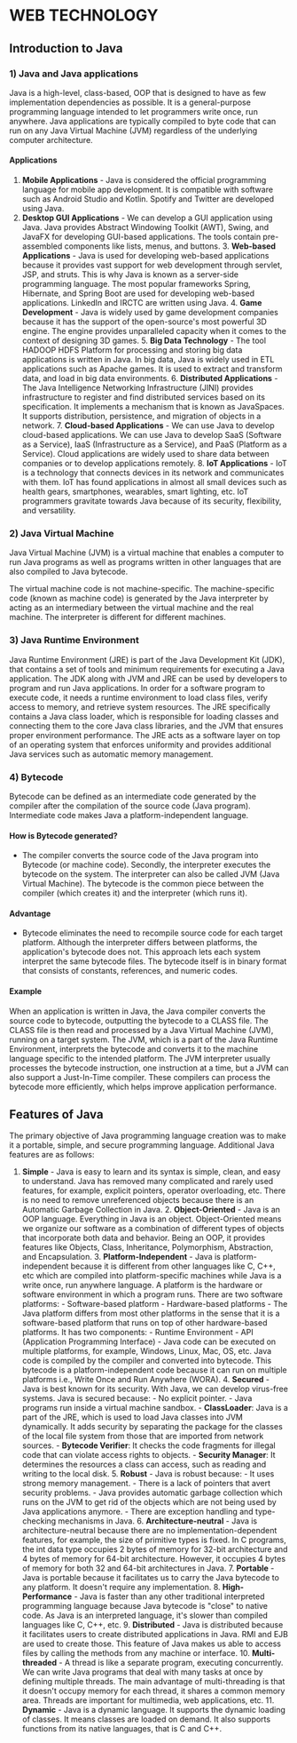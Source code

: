 # WEB TECHNOLOGY

## Introduction to Java

### 1) Java and Java applications
Java is a high-level, class-based, OOP that is designed to have as few implementation dependencies as possible. It is a general-purpose programming language intended to let programmers write once, run anywhere. Java applications are typically compiled to byte code that can run on any Java Virtual Machine (JVM) regardless of the underlying computer architecture.

#### Applications

1. **Mobile Applications**
            - Java is considered the official programming language for mobile app development. It is compatible with software such as Android Studio and Kotlin. Spotify and Twitter are developed using Java.
2. **Desktop GUI Applications**
            - We can develop a GUI application using Java. Java provides Abstract Windowing Toolkit (AWT), Swing, and JavaFX for developing GUI-based applications. The tools contain pre-assembled components like lists, menus, and buttons.
        3. **Web-based Applications**
            - Java is used for developing web-based applications because it provides vast support for web development through servlet, JSP, and struts. This is why Java is known as a server-side programming language. The most popular frameworks Spring, Hibernate, and Spring Boot are used for developing web-based applications. LinkedIn and IRCTC are written using Java.
        4. **Game Development**
            - Java is widely used by game development companies because it has the support of the open-source's most powerful 3D engine. The engine provides unparalleled capacity when it comes to the context of designing 3D games.
        5. **Big Data Technology**
            - The tool HADOOP HDFS Platform for processing and storing big data applications is written in Java. In big data, Java is widely used in ETL applications such as Apache games. It is used to extract and transform data, and load in big data environments.
        6. **Distributed Applications**
            - The Java Intelligence Networking Infrastructure (JINI) provides infrastructure to register and find distributed services based on its specification. It implements a mechanism that is known as JavaSpaces. It supports distribution, persistence, and migration of objects in a network.
        7. **Cloud-based Applications**
            - We can use Java to develop cloud-based applications. We can use Java to develop SaaS (Software as a Service), IaaS (Infrastructure as a Service), and PaaS (Platform as a Service). Cloud applications are widely used to share data between companies or to develop applications remotely.
        8. **IoT Applications**
            - IoT is a technology that connects devices in its network and communicates with them. IoT has found applications in almost all small devices such as health gears, smartphones, wearables, smart lighting, etc. IoT programmers gravitate towards Java because of its security, flexibility, and versatility.

### 2) Java Virtual Machine
Java Virtual Machine (JVM) is a virtual machine that enables a computer to run Java programs as well as programs written in other languages that are also compiled to Java bytecode.

The virtual machine code is not machine-specific. The machine-specific code (known as machine code) is generated by the Java interpreter by acting as an intermediary between the virtual machine and the real machine. The interpreter is different for different machines.

### 3) Java Runtime Environment
Java Runtime Environment (JRE) is part of the Java Development Kit (JDK), that contains a set of tools and minimum requirements for executing a Java application. The JDK along with JVM and JRE can be used by developers to program and run Java applications. In order for a software program to execute code, it needs a runtime environment to load class files, verify access to memory, and retrieve system resources. The JRE specifically contains a Java class loader, which is responsible for loading classes and connecting them to the core Java class libraries, and the JVM that ensures proper environment performance. The JRE acts as a software layer on top of an operating system that enforces uniformity and provides additional Java services such as automatic memory management.

### 4) Bytecode
Bytecode can be defined as an intermediate code generated by the compiler after the compilation of the source code (Java program). Intermediate code makes Java a platform-independent language.

#### How is Bytecode generated?
- The compiler converts the source code of the Java program into Bytecode (or machine code). Secondly, the interpreter executes the bytecode on the system. The interpreter can also be called JVM (Java Virtual Machine). The bytecode is the common piece between the compiler (which creates it) and the interpreter (which runs it).

#### Advantage
- Bytecode eliminates the need to recompile source code for each target platform. Although the interpreter differs between platforms, the application's bytecode does not. This approach lets each system interpret the same bytecode files. The bytecode itself is in binary format that consists of constants, references, and numeric codes.

#### Example
When an application is written in Java, the Java compiler converts the source code to bytecode, outputting the bytecode to a CLASS file. The CLASS file is then read and processed by a Java Virtual Machine (JVM), running on a target system. The JVM, which is a part of the Java Runtime Environment, interprets the bytecode and converts it to the machine language specific to the intended platform. The JVM interpreter usually processes the bytecode instruction, one instruction at a time, but a JVM can also support a Just-In-Time compiler. These compilers can process the bytecode more efficiently, which helps improve application performance.

## Features of Java
The primary objective of Java programming language creation was to make it a portable, simple, and secure programming language. Additional Java features are as follows:

1. **Simple**
            - Java is easy to learn and its syntax is simple, clean, and easy to understand. Java has removed many complicated and rarely used features, for example, explicit pointers, operator overloading, etc. There is no need to remove unreferenced objects because there is an Automatic Garbage Collection in Java.
        2. **Object-Oriented**
            - Java is an OOP language. Everything in Java is an object. Object-Oriented means we organize our software as a combination of different types of objects that incorporate both data and behavior. Being an OOP, it provides features like Objects, Class, Inheritance, Polymorphism, Abstraction, and Encapsulation.
        3. **Platform-Independent**
            - Java is platform-independent because it is different from other languages like C, C++, etc which are compiled into platform-specific machines while Java is a write once, run anywhere language. A platform is the hardware or software environment in which a program runs. There are two software platforms:
                - Software-based platform
                - Hardware-based platforms
            - The Java platform differs from most other platforms in the sense that it is a software-based platform that runs on top of other hardware-based platforms. It has two components:
                - Runtime Environment
                - API (Application Programming Interface)
            - Java code can be executed on multiple platforms, for example, Windows, Linux, Mac, OS, etc. Java code is compiled by the compiler and converted into bytecode. This bytecode is a platform-independent code because it can run on multiple platforms i.e., Write Once and Run Anywhere (WORA).
        4. **Secured**
            - Java is best known for its security. With Java, we can develop virus-free systems. Java is secured because:
                - No explicit pointer.
                - Java programs run inside a virtual machine sandbox.
            - **ClassLoader**: Java is a part of the JRE, which is used to load Java classes into JVM dynamically. It adds security by separating the package for the classes of the local file system from those that are imported from network sources.
            - **Bytecode Verifier**: It checks the code fragments for illegal code that can violate access rights to objects.
            - **Security Manager**: It determines the resources a class can access, such as reading and writing to the local disk.
        5. **Robust**
            - Java is robust because:
                - It uses strong memory management.
                - There is a lack of pointers that avert security problems.
                - Java provides automatic garbage collection which runs on the JVM to get rid of the objects which are not being used by Java applications anymore.
                - There are exception handling and type-checking mechanisms in Java.
        6. **Architecture-neutral**
            - Java is architecture-neutral because there are no implementation-dependent features, for example, the size of primitive types is fixed. In C programs, the int data type occupies 2 bytes of memory for 32-bit architecture and 4 bytes of memory for 64-bit architecture. However, it occupies 4 bytes of memory for both 32 and 64-bit architectures in Java.
        7. **Portable**
            - Java is portable because it facilitates us to carry the Java bytecode to any platform. It doesn't require any implementation.
        8. **High-Performance**
            - Java is faster than any other traditional interpreted programming language because Java bytecode is "close" to native code. As Java is an interpreted language, it's slower than compiled languages like C, C++, etc.
        9. **Distributed**
            - Java is distributed because it facilitates users to create distributed applications in Java. RMI and EJB are used to create those. This feature of Java makes us able to access files by calling the methods from any machine or interface.
        10. **Multi-threaded**
            - A thread is like a separate program, executing concurrently. We can write Java programs that deal with many tasks at once by defining multiple threads. The main advantage of multi-threading is that it doesn't occupy memory for each thread, it shares a common memory area. Threads are important for multimedia, web applications, etc.
        11. **Dynamic**
            - Java is a dynamic language. It supports the dynamic loading of classes. It means classes are loaded on demand. It also supports functions from its native languages, that is C and C++.
